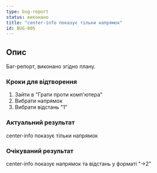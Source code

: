 ```yaml
---
type: bug-report
status: виконано
title: "center-info показує тільки напрямок"
id: BUG-005
---
```


## Опис
Баг-репорт, виконано згідно плану.

### Кроки для відтворення
1. Зайти в "Грати проти комп'ютера"
2. Вибрати напрямок
3. Вибрати відстань "1"

### Актуальний результат
center-info показує тільки напрямок

### Очікуваний результат
center-info показує напрямок та відстань у форматі "→2"